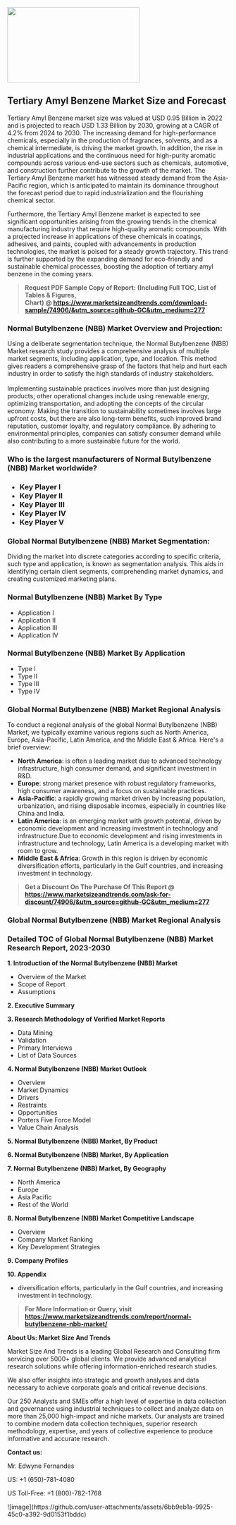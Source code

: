 <p><img class="alignnone size-medium wp-image-20088" src="https://ffe5etoiles.com/wp-content/uploads/2024/12/MST1-300x171.png" alt="" width="300" height="171" /></p><h2>Tertiary Amyl Benzene Market Size and Forecast</h2><p>Tertiary Amyl Benzene market size was valued at USD 0.95 Billion in 2022 and is projected to reach USD 1.33 Billion by 2030, growing at a CAGR of 4.2% from 2024 to 2030. The increasing demand for high-performance chemicals, especially in the production of fragrances, solvents, and as a chemical intermediate, is driving the market growth. In addition, the rise in industrial applications and the continuous need for high-purity aromatic compounds across various end-use sectors such as chemicals, automotive, and construction further contribute to the growth of the market. The Tertiary Amyl Benzene market has witnessed steady demand from the Asia-Pacific region, which is anticipated to maintain its dominance throughout the forecast period due to rapid industrialization and the flourishing chemical sector.</p><p>Furthermore, the Tertiary Amyl Benzene market is expected to see significant opportunities arising from the growing trends in the chemical manufacturing industry that require high-quality aromatic compounds. With a projected increase in applications of these chemicals in coatings, adhesives, and paints, coupled with advancements in production technologies, the market is poised for a steady growth trajectory. This trend is further supported by the expanding demand for eco-friendly and sustainable chemical processes, boosting the adoption of tertiary amyl benzene in the coming years.</p></p><blockquote id="" class=""><strong>Request PDF Sample Copy of Report: (Including Full TOC, List of Tables &amp; Figures, Chart)&nbsp;@&nbsp;<strong><a href="https://www.marketsizeandtrends.com/download-sample/74906/&utm_source=github-GC&utm_medium=277" target="_blank">https://www.marketsizeandtrends.com/download-sample/74906/&utm_source=github-GC&utm_medium=277</a></strong></strong></blockquote><h3 id="" class="">Normal Butylbenzene (NBB) Market&nbsp;Overview and Projection:</h3><p id="" class="">Using a deliberate segmentation technique, the Normal Butylbenzene (NBB) Market research study provides a comprehensive analysis of multiple market segments, including application, type, and location. This method gives readers a comprehensive grasp of the factors that help and hurt each industry in order to satisfy the high standards of industry stakeholders. <br /> <br />Implementing sustainable practices involves more than just designing products; other operational changes include using renewable energy, optimizing transportation, and adopting the concepts of the circular economy. Making the transition to sustainability sometimes involves large upfront costs, but there are also long-term benefits, such improved brand reputation, customer loyalty, and regulatory compliance. By adhering to environmental principles, companies can satisfy consumer demand while also contributing to a more sustainable future for the world.</p><h3 id="" class="">Who is the largest manufacturers of&nbsp;Normal Butylbenzene (NBB) Market worldwide?</h3><h3 class=""><p><ul><li>Key Player I </li><li> Key Player II </li><li> Key Player III </li><li> Key Player IV </li><li> Key Player V</li></ul></p></h3><h3 id="" class="">Global&nbsp;Normal Butylbenzene (NBB) Market Segmentation:</h3><p id="" class="">Dividing the market into discrete categories according to specific criteria, such type and application, is known as segmentation analysis. This aids in identifying certain client segments, comprehending market dynamics, and creating customized marketing plans.</p><h3 id="" class="">Normal Butylbenzene (NBB) Market&nbsp;By Type</h3><p><p><ul><li>Application I </li><li> Application II </li><li> Application III </li><li> Application IV</p></li></ul></p></p><h3 id="" class="">Normal Butylbenzene (NBB) Market&nbsp;By Application</h3><p class=""><p><ul><li>Type I </li><li> Type II </li><li> Type III </li><li> Type IV</li></ul></p></p><h3 id="" class="">Global Normal Butylbenzene (NBB) Market Regional Analysis</h3><p id="" class="">To conduct a regional analysis of the global Normal Butylbenzene (NBB) Market, we typically examine various regions such as North America, Europe, Asia-Pacific, Latin America, and the Middle East &amp; Africa. Here's a brief overview:</p><ul><li><strong>North America</strong>: is often a leading market due to advanced technology infrastructure, high consumer demand, and significant investment in R&amp;D.</li><li><strong>Europe</strong>: strong market presence with robust regulatory frameworks, high consumer awareness, and a focus on sustainable practices.</li><li><strong>Asia-Pacific</strong>: a rapidly growing market driven by increasing population, urbanization, and rising disposable incomes, especially in countries like China and India.</li><li><strong>Latin America</strong>: is an emerging market with growth potential, driven by economic development and increasing investment in technology and infrastructure.Due to economic development and rising investments in infrastructure and technology, Latin America is a developing market with room to grow.</li><li><strong>Middle East &amp; Africa</strong>: Growth in this region is driven by economic diversification efforts, particularly in the Gulf countries, and increasing investment in technology.</li></ul><blockquote id="" class=""><strong>Get a Discount On The Purchase Of This Report @ <strong><a href="https://www.marketsizeandtrends.com/ask-for-discount/74906/&utm_source=github-GC&utm_medium=277" target="_blank">https://www.marketsizeandtrends.com/ask-for-discount/74906/&utm_source=github-GC&utm_medium=277</a></strong></strong></blockquote><h3 id="" class="">Global Normal Butylbenzene (NBB) Market Regional Analysis</h3><h3 id="" class="">Detailed TOC of Global Normal Butylbenzene (NBB) Market Research Report, 2023-2030</h3><p id="" class=""><strong>1. Introduction of the Normal Butylbenzene (NBB) Market</strong></p><ul><li>Overview of the Market</li><li>Scope of Report</li><li>Assumptions</li></ul><p id="" class=""><strong>2. Executive Summary</strong></p><p id="" class=""><strong>3. Research Methodology of Verified Market Reports</strong></p><ul><li>Data Mining</li><li>Validation</li><li>Primary Interviews</li><li>List of Data Sources</li></ul><p id="" class=""><strong>4. Normal Butylbenzene (NBB) Market Outlook</strong></p><ul><li>Overview</li><li>Market Dynamics</li><li>Drivers</li><li>Restraints</li><li>Opportunities</li><li>Porters Five Force Model</li><li>Value Chain Analysis</li></ul><p id="" class=""><strong>5. Normal Butylbenzene (NBB) Market, By Product</strong></p><p id="" class=""><strong>6. Normal Butylbenzene (NBB) Market, By Application</strong></p><p id="" class=""><strong>7. Normal Butylbenzene (NBB) Market, By Geography</strong></p><ul><li>North America</li><li>Europe</li><li>Asia Pacific</li><li>Rest of the World</li></ul><p id="" class=""><strong>8. Normal Butylbenzene (NBB) Market Competitive Landscape</strong></p><ul><li>Overview</li><li>Company Market Ranking</li><li>Key Development Strategies</li></ul><p id="" class=""><strong>9. Company Profiles</strong></p><p id="" class=""><strong>10. Appendix</strong></p><ul><li>diversification efforts, particularly in the Gulf countries, and increasing investment in technology.</li></ul><blockquote id="" class=""><strong>For More Information or Query, visit <strong><strong><a href="https://www.marketsizeandtrends.com/report/normal-butylbenzene-nbb-market/" target="_blank">https://www.marketsizeandtrends.com/report/normal-butylbenzene-nbb-market/</a></strong></strong></strong></blockquote><p id="" class=""><strong>About Us: Market Size And Trends</strong></p><p id="" class="">Market Size And Trends is a leading Global Research and Consulting firm servicing over 5000+ global clients. We provide advanced analytical research solutions while offering information-enriched research studies.</p><p id="" class="">We also offer insights into strategic and growth analyses and data necessary to achieve corporate goals and critical revenue decisions.</p><p id="" class="">Our 250 Analysts and SMEs offer a high level of expertise in data collection and governance using industrial techniques to collect and analyze data on more than 25,000 high-impact and niche markets. Our analysts are trained to combine modern data collection techniques, superior research methodology, expertise, and years of collective experience to produce informative and accurate research.</p><p id="" class=""><strong>Contact us:</strong></p><p id="" class="">Mr. Edwyne Fernandes</p><p id="" class="">US: +1 (650)-781-4080</p><p id="" class="">US Toll-Free: +1 (800)-782-1768</p>
![image](https://github.com/user-attachments/assets/6bb9eb1a-9925-45c0-a392-9d0153f1bddc)
